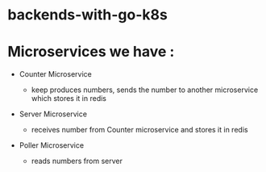 # backends-with-go-k8s

# Microservices we have : 
- Counter Microservice 
    - keep produces numbers, sends the number to another microservice which stores it in redis 

- Server Microservice 
    - receives number from Counter microservice and stores it in redis 

- Poller Microservice 
    - reads numbers from server 